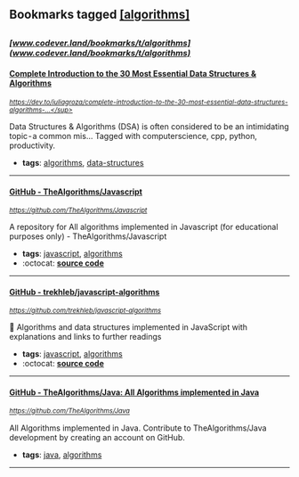 ## Bookmarks tagged [[algorithms]](https://www.codever.land/search?q=[algorithms])

_<sup><sup>[www.codever.land/bookmarks/t/algorithms](www.codever.land/bookmarks/t/algorithms)</sup></sup>_
---
#### [Complete Introduction to the 30 Most Essential Data Structures & Algorithms](https://dev.to/iuliagroza/complete-introduction-to-the-30-most-essential-data-structures-algorithms-43kd)
_<sup>https://dev.to/iuliagroza/complete-introduction-to-the-30-most-essential-data-structures-algorithms-...</sup>_

Data Structures &amp; Algorithms (DSA) is often considered to be an intimidating topic - a common mis... Tagged with computerscience, cpp, python, productivity.
* **tags**: [algorithms](../tagged/algorithms.md), [data-structures](../tagged/data-structures.md)
---
#### [GitHub - TheAlgorithms/Javascript](https://github.com/TheAlgorithms/Javascript)
_<sup>https://github.com/TheAlgorithms/Javascript</sup>_

A repository for All algorithms implemented in Javascript (for educational purposes only) - TheAlgorithms/Javascript
* **tags**: [javascript](../tagged/javascript.md), [algorithms](../tagged/algorithms.md)
* :octocat: **[source code](https://github.com/TheAlgorithms/Javascript)**
---
#### [GitHub - trekhleb/javascript-algorithms](https://github.com/trekhleb/javascript-algorithms)
_<sup>https://github.com/trekhleb/javascript-algorithms</sup>_

📝 Algorithms and data structures implemented in JavaScript with explanations and links to further readings
* **tags**: [javascript](../tagged/javascript.md), [algorithms](../tagged/algorithms.md)
* :octocat: **[source code](https://github.com/trekhleb/javascript-algorithms)**
---
#### [GitHub - TheAlgorithms/Java: All Algorithms implemented in Java](https://github.com/TheAlgorithms/Java)
_<sup>https://github.com/TheAlgorithms/Java</sup>_

All Algorithms implemented in Java. Contribute to TheAlgorithms/Java development by creating an account on GitHub.
* **tags**: [java](../tagged/java.md), [algorithms](../tagged/algorithms.md)
---
